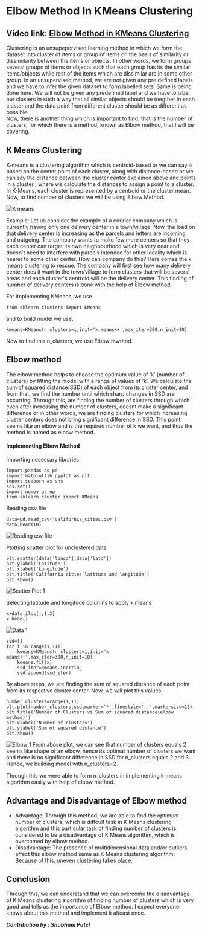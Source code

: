 # Elbow Method In KMeans Clustering
## Video link: [Elbow Method in KMeans Clustering](https://vimeo.com/621551972)
Clustering is an unsupepervised learning method in which we form the dataset into cluster of items or group of items on the basis of similarity or dissimilarity between the items or objects. In other words, we form groups several groups of items or objects such that each group has its the similar items/objects while rest of the items which are dissimilar are in some other group. In an unsupervised method, we are not given any pre defined labels and we have to infer the given dataset to form labelled sets. Same is being done here. We will not be given any predefined label and we have to label our clusters in such a way that all similar objects should be toegther in each cluster and the data point from different cluster should be as different as possible.  
Now, there is another thing which is important to find, that is the number of clusters, for which there is a method, known as Elbow method, that I will be covering.
## K Means Clustering
K-means is a clustering algorithm which is centroid-based or we can say is based on the center point of each cluster, along with distance-based or we can say the distance between the cluster center explained above and points in a cluster , where we calculate the distances to assign a point to a cluster. In K-Means, each cluster is represented by a centroid or the cluster mean.  
Now, to find number of clusters we will be using Elbow Method.

![K means](./Images/K_Means.png)

Example: Let us consider the example of a courier company which is currently having only one delivery center in a town/village. Now, the load on that delivery center is increasing as the parcels and letters are incoming and outgoing. The company wants to make few more centers so that they each center can target its own neighbourhood which is very near and doesn't need to interfere with parcels intended for other locality which is nearer to some other center. How can company do this? Here comes the k means clustering to rescue. The company will first see how many delivery center does it want in the town/village to form clusters that will be several areas and each cluster's centroid will be the delivery center. This finding of number of delivery centers is done with the help of Elbow method.

For implementing KMeans, we use
```
from sklearn.clusters import KMeans
``` 
and to build model we use,

```
kmeans=KMeans(n_clusters=i,init='k-means++',max_iter=300,n_init=10)
```

Now to find this n_clusters, we use Elbow mwthod.

## Elbow method
The elbow method helps to choose the optimum value of ‘k’ (number of clusters) by fitting the model with a range of values of ‘k’. We calculate the sum of squared distance(SSD) of each object from its cluster center, and from that, we find the number until which sharp changes in SSD are occurring. Through this, are finding the number of clusters through which even after increasing the number of clusters, doesnt make a significant difference or in other words, we are finding clusters for which increasing cluster centers does not bring significant difference in SSD. This point seems like an elbow and is the required number of k we want, and thus the method is named as elbow method.
#### Implementing Elbow Method

Importing necessary libraries
```
import pandas as pd
import matplotlib.pyplot as plt
import seaborn as sns
sns.set()
import numpy as np
from sklearn.cluster import KMeans
```

Reading csv file
```
data=pd.read_csv('california_cities.csv')
data.head(10)
```
![Reading csv file](./Images/Read_Csv_Head.png)

Plotting scatter plot for unclustered data

```
plt.scatter(data['longd'],data['latd'])
plt.ylabel('Latitude')
plt.xlabel('Longitude')
plt.title('California cities latitude and longitude')
plt.show()
```
![Scatter Plot 1](./Images/Scatter_1.png)

Selecting latitude and longitude columns to apply k means 
```
x=data.iloc[:,1:3]
x.head()
```
![Data 1](./Images/Data_Head_1.png)

```
ssd=[]
for i in range(1,11):
    kmeans=KMeans(n_clusters=i,init='k-means++',max_iter=300,n_init=10)
    kmeans.fit(x)
    ssd_iter=kmeans.inertia_
    ssd.append(ssd_iter)
```

By above steps, we are finding the sum of squared distance of each point from its respective cluster center. Now, we will plot this values.
```
number_clusters=range(1,11)
plt.plot(number_clusters,ssd,marker='*',linestyle='-.',markersize=15)
plt.title('Number of Clusters vs Sum of squared distance(elbow method)')
plt.xlabel('Number of clusters')
plt.ylabel('Sum of squared distance')
plt.show()
```
![Elbow 1](./Images/Elbow_1.png)
From above plot, we can see that number of clusters equals 2 seems like shape of an elbow, hence its optimal number of clusters we want and there is no significant difference in SSD for n_clusters equals 2 and 3. Hence, we building model with n_clusters=2.

Through this we were able to form n_clusters in implementing k means algorithm easily with help of elbow method.

## Advantage and Disadvantage of Elbow method
- Advantage: Through this method, we are able to find the optimum number of clusters, which is diffcult task in K Means clustering algorithm and this particular task of finding number of clusters is considered to be a disadvantage of K Means algorithm, which is overcomed by elbow method.
- Disadvantage: The presence of multidimensional data and/or outliers affect this elbow method same as K Means clustering algorithm. Because of this, uneven clustering takes place.

## Conclusion
Through this, we can understand that we can overcome the disadvantage of K Means clustering algorithm of finding number of clusters which is very good and tells us the importance of Elbow method. I expect everyone knows about this method and implement it alteast once.

***Contribution by : Shubham Patel***
